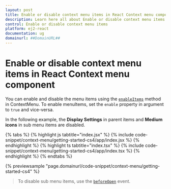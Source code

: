 ```yaml
---
layout: post
title: Enable or disable context menu items in React Context menu component | Syncfusion
description: Learn here all about Enable or disable context menu items in Syncfusion React Context menu component of Syncfusion Essential JS 2 and more.
control: Enable or disable context menu items 
platform: ej2-react
documentation: ug
domainurl: ##DomainURL##
---
```

# Enable or disable context menu items in React Context menu component

You can enable and disable the menu items using the [`enableItems`](https://ej2.syncfusion.com/react/documentation/api/menu/#enableitems) method in ContextMenu. To enable menuItems, set the `enable` property in argument to `true` and vice-versa.

In the following example, the **Display Settings** in parent items and **Medium icons** in sub menu items are disabled.

{% tabs %}
{% highlight js tabtitle="index.jsx" %}
{% include code-snippet/context-menu/getting-started-cs4/app/index.jsx %}
{% endhighlight %}
{% highlight ts tabtitle="index.tsx" %}
{% include code-snippet/context-menu/getting-started-cs4/app/index.tsx %}
{% endhighlight %}
{% endtabs %}

 {% previewsample "page.domainurl/code-snippet/context-menu/getting-started-cs4" %}

> To disable sub menu items, use the [`beforeOpen`](https://ej2.syncfusion.com/react/documentation/api/menu/#beforeopen) event.